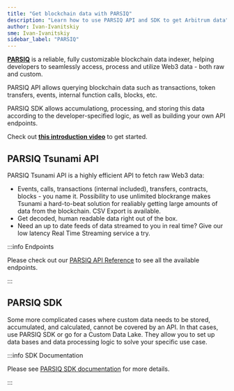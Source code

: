 ```yaml
---
title: "Get blockchain data with PARSIQ"
description: "Learn how to use PARSIQ API and SDK to get Arbitrum data"
author: Ivan-Ivanitskiy
sme: Ivan-Ivanitskiy
sidebar_label: "PARSIQ"
---
```



**[<ins>PARSIQ</ins>](https://www.parsiq.net/)** is a reliable, fully customizable blockchain data indexer, helping developers to seamlessly access, process and utilize Web3 data - both raw and custom.

PARSIQ API allows querying blockchain data such as transactions, token transfers, events, internal function calls, blocks, etc.

PARSIQ SDK allows accumulationg, processing, and storing this data according to the developer-specified logic, as well as building your own API endpoints.

Check out **[<ins>this introduction video</ins>](https://www.youtube.com/watch?v=kQJYJGt62hc)**
to get started.

## PARSIQ Tsunami API

PARSIQ Tsunami API is a highly efficient API to fetch raw Web3 data:
- Events, calls, transactions (internal included), transfers, contracts, blocks - you name it. Possibility to use unlimited blockrange makes Tsunami a hard-to-beat solution for realiably getting large amounts of data from the blockchain. CSV Export is available.
- Get decoded, human readable data right out of the box.
- Need an up to date feeds of data streamed to you in real time? Give our low latency Real Time Streaming service a try.

:::info Endpoints

Please check out our [<ins>PARSIQ API Reference</ins>](https://docs.parsiq.net/reference/introduction) to see all the available endpoints.

:::

## PARSIQ SDK

Some more complicated cases where custom data needs to be stored, accumulated, and calculated, cannot be covered by an API. In that cases, use PARSIQ SDK or go for a Custom Data Lake. They allow you to set up data bases and data processing logic to solve your specific use case. 

:::info SDK Documentation

Please see [<ins>PARSIQ SDK documentation</ins>](https://docs.parsiq.net/reference/your-own-web3-api) for more details.

:::

